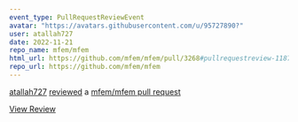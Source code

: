 ```yaml
---
event_type: PullRequestReviewEvent
avatar: "https://avatars.githubusercontent.com/u/95727890?"
user: atallah727
date: 2022-11-21
repo_name: mfem/mfem
html_url: https://github.com/mfem/mfem/pull/3268#pullrequestreview-1187349656
repo_url: https://github.com/mfem/mfem
---
```


<a href='https://github.com/atallah727' target='_blank'>atallah727</a> <a href='https://github.com/mfem/mfem/pull/3268#pullrequestreview-1187349656' target='_blank'>reviewed</a> a <a href='https://github.com/mfem/mfem/pull/3268' target='_blank'>mfem/mfem pull request</a>

<small></small>

<a href='https://github.com/mfem/mfem/pull/3268#pullrequestreview-1187349656' target='_blank'>View Review</a>